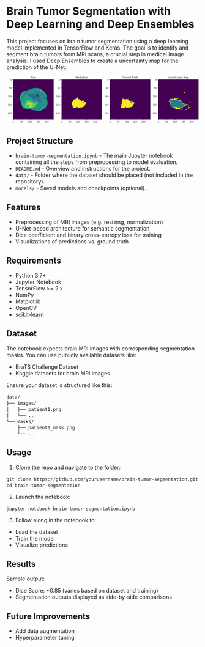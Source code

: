 # Brain Tumor Segmentation with Deep Learning and Deep Ensembles

This project focuses on brain tumor segmentation using a deep learning model implemented in TensorFlow and Keras. The goal is to identify and segment brain tumors from MRI scans, a crucial step in medical image analysis. I used Deep Ensembles to create a uncertainty map for the prediction of the U-Net.

![Resultat](result.png)

## Project Structure

- `brain-tumor-segmentation.ipynb` - The main Jupyter notebook containing all the steps from preprocessing to model evaluation.
- `README.md` - Overview and instructions for the project.
- `data/` - Folder where the dataset should be placed (not included in the repository).
- `models/` - Saved models and checkpoints (optional).

## Features

- Preprocessing of MRI images (e.g. resizing, normalization)
- U-Net-based architecture for semantic segmentation
- Dice coefficient and binary cross-entropy loss for training
- Visualizations of predictions vs. ground truth

## Requirements

- Python 3.7+
- Jupyter Notebook
- TensorFlow >= 2.x
- NumPy
- Matplotlib
- OpenCV
- scikit-learn

## Dataset
The notebook expects brain MRI images with corresponding segmentation masks.
You can use publicly available datasets like:

- BraTS Challenge Dataset
- Kaggle datasets for brain MRI images

Ensure your dataset is structured like this:
```
data/
├── images/
│   ├── patient1.png
│   └── ...
└── masks/
    ├── patient1_mask.png
    └── ...
```

## Usage
1. Clone the repo and navigate to the folder:

```console
git clone https://github.com/yourusername/brain-tumor-segmentation.git
cd brain-tumor-segmentation
```

2. Launch the notebook:
```console
jupyter notebook brain-tumor-segmentation.ipynb
```

3. Follow along in the notebook to:
- Load the dataset
- Train the model
- Visualize predictions

## Results
Sample output:
- Dice Score: ~0.85 (varies based on dataset and training)
- Segmentation outputs displayed as side-by-side comparisons

## Future Improvements
- Add data augmentation
- Hyperparameter tuning

